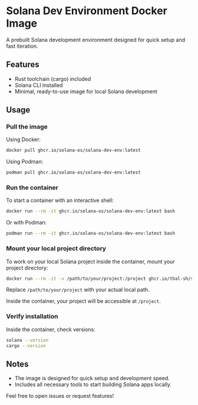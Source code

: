 # Solana Dev Environment Docker Image
A prebuilt Solana development environment designed for quick setup and fast iteration.

## Features
- Rust toolchain (cargo) included  
- Solana CLI installed  
- Minimal, ready-to-use image for local Solana development

## Usage

### Pull the image
Using Docker:
```bash
docker pull ghcr.io/solana-os/solana-dev-env:latest
```
Using Podman:
```bash
podman pull ghcr.io/solana-os/solana-dev-env:latest
```

### Run the container
To start a container with an interactive shell:
```bash
docker run --rm -it ghcr.io/solana-os/solana-dev-env:latest bash
```
Or with Podman:
```bash
podman run --rm -it ghcr.io/solana-os/solana-dev-env:latest bash
```

### Mount your local project directory
To work on your local Solana project inside the container, mount your project directory:
```bash
docker run --rm -it -v /path/to/your/project:/project ghcr.io/thal-sh/solana-dev-env:latest bash
```
Replace `/path/to/your/project` with your actual local path.

Inside the container, your project will be accessible at `/project`.

### Verify installation
Inside the container, check versions:
```bash
solana --version
cargo --version
```

## Notes
- The image is designed for quick setup and development speed.
- Includes all necessary tools to start building Solana apps locally.

Feel free to open issues or request features!
